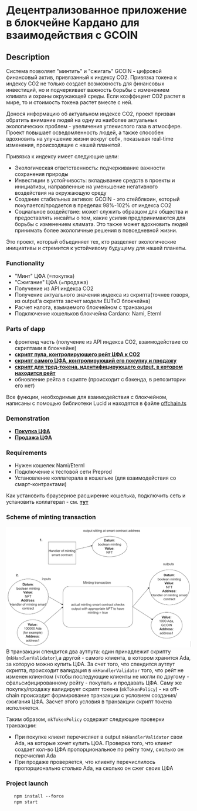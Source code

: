 # Децентрализованное приложение в блокчейне Кардано для взаимодействия с GCOIN

## Description
Система позволяет "минтить" и "сжигать" GCOIN - цифровой финансовый актив, привязанный к индексу CO2.
Привязка токена к индексу CO2 не только создает возможность для финансовых инвестиций, но и подчеркивает важность борьбы с изменением климата и охраны окружающей среды. Если коэффицент CO2 растет в мире, то и стоимость токена растет вместе с ней.

Донося информацию об актуальном индексе CO2, проект призван обратить внимание людей на одну из наиболее актуальных экологических проблем - увеличения углекислого газа в атмосфере. 
Проект повышает осведомленность людей, а также способен вдохновить на улучшение жизни вокруг себя, показывая real-time изменения, происходящие с нашей планетой.

Привязка к индексу имеет следующие цели:
 - Экологическая ответственность: подчеркивание важности сохранения природы 
 - Инвестиции в устойчивость: вкладывание средств в проекты и инициативы, направленные на уменьшение негативного воздействия на окружающую среду
 - Создание стабильных активов: GCOIN - это стейблкоин, который покупается/продается в пределах 98%-102% от индекса CO2
 - Социальное воздействие: может служить образцом для общества и предоставлять инсайты о том, какие усилия предпринимаются для борьбы с изменением климата. Это также может вдохновить людей принимать более экологичные решения в повседневной жизни.

Это проект, который объединяет тех, кто разделяет экологические инициативы и стремится к устойчивому будущему для нашей планеты.
### Functionality
 - "Минт" ЦФА (=покупка)
 - "Сжигание" ЦФА (=продажа)
 - Получение из API индекса CO2
 - Получение актуального значения индекса из скрипта(точнее говоря, из output'а скрипта засчет модели EUTxO блокчейна) 
 - Расчет налога, взымаемого блокчейном с транзакции
 - Подключение кошельков блокчейна Cardano: Nami, Eternl

### Parts of dapp
 - фронтенд часть (получение из API индекса CO2, взаимодействие со скриптами в блокчейне)
 - <a target="_blank" href="https://github.com/Timekiller7/cardano-dapp/blob/ccdf7be321ce231ebd4630bd0f85752c89028aa2/src/cardano/nft/onchain/HandlerContract.hs#L211"><b>скрипт пула, контролирующего рейт ЦФА к CO2 </b></a>
 - <a target="_blank" href="https://github.com/Timekiller7/cardano-dapp/blob/ccdf7be321ce231ebd4630bd0f85752c89028aa2/src/cardano/nft/onchain/HandlerContract.hs#L122C1-L122C14"><b>скрипт самого ЦФА, контролирующий его покупку и продажу</b></a>
 - <a target="_blank" href="https://github.com/Timekiller7/cardano-dapp/blob/ccdf7be321ce231ebd4630bd0f85752c89028aa2/src/cardano/nft/onchain/NFT.hs#L46"><b>скрипт для тред-токена, идентифицирующего output, в котором находится рейт </b></a>
 - обновление рейта в скрипте (происходит с бэкенда, в репозитории его нет)

Все функции, необходимые для взаимодействия с блокчейном, написаны с помощью библиотеки Lucid и находятся в файле <a target="_blank" href="https://github.com/Timekiller7/cardano-dapp/blob/main/src/cardano/nft/offchain.ts">offchain.ts</a>

### Demonstration
 - <a target="_blank" href="https://drive.google.com/file/d/10AgdDO4oPmpq_8_3V1smWKtFzLWoiVU3/view?usp=sharing"><b>Покупка ЦФА</b></a>
 - <a target="_blank" href="https://drive.google.com/file/d/1i9F8sQTYEWxMn-cbMI0PWnZsYj-nb3yH/view?usp=sharing"><b>Продажа ЦФА</b></a>
 
### Requirements
- Нужен кошелек Nami/Eternl 
- Подключение к тестовой сети Preprod
- Установление коллатерала в кошельке (для взаимодействия со смарт-контрактами)

Как установить браузерное расширение кошелька, подключить сеть и установить коллатерал - cм. <a target="_blank" href="https://docs.google.com/document/d/1TAjyGs0DOdp6xVvJ9pufCnU6-EDcpA6T/edit#heading=h.y10848crgxp6"><b>тут</b></a> 

### Scheme of minting transaction
<img src="./MintingTxScheme.png" id="a"></img>
В транзакции спендится два аутпута: один принадлежит скрипту (`mkHandlerValidator`),а другой - самого клиента, в котором хранится Ada, за которую можно купить ЦФА.
За счет того, что спендится аутпут скрипта, происходит валидация в `mkHandlerValidator` того, что рейт не изменен клиентом (чтобы последующие клиенты не могли по другому - сфальсифицированному рейту - покупать и продавать ЦФА.
Саму же покупку/продажу валидирует скрипт токена (`mkTokenPolicy`) - на off-chain происходит формирование транзакции с условием создания/сжигания ЦФА. Засчет этого условия в транзакции скрипт токена исполняется.

Таким образом, `mkTokenPolicy` содержит следующие проверки транзакции:
 - При покупке клиент перечисляет в output `mkHandlerValidator` свои Ada, на которые хочет купить ЦФА. Проверка того, что клиент создает кол-во ЦФА пропорциональное по рейту тому, сколько он перечислил Ada
 - При продаже проверяется, что клиенту перечислилось пропорционально столько Ada, на сколько он сжег своих ЦФА

### Project launch
```
   npm install --force
   npm start
```


